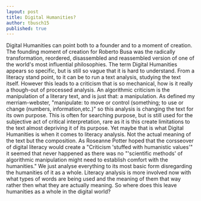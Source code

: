 ```yaml
---
layout: post
title: Digital Humanities?
author: tbusch15
published: true
---
```


Digital Humanities can point both to a founder and to a moment of creation. The founding moment of creation for Roberto Busa was the radically transformation, reordered, disassembled and reassembled version of one of the world's most influential philosophies. 
The term Digital Humanities appears so specific, but is still so vague that it is hard to understand. From a literacy stand point, to it can be to run a text analysis, studying the text itself. However this leads to a criticism that is so mechanical, how is it really a though-out of processed analysis. An algorithmic criticism is the manipulation of a literary text, and is just that: a manipulation. As defined my merriam-webster, "manipulate: to move or control (something; to use or change (numbers, information,etc.)" so this analysis is changing the text for its own purpose. This is often for searching purpose, but is still used for the subjective act of critical interpretation, rare as it is this create limitations to the text almost depriving it of its purpose. Yet maybe that is what Digital Humanities is when it comes to literacy analysis. Not the actual meaning of the text but the composition. As Roseanne Potter hoped that the corsseover of digital literacy would create a "Criticism 'stuffed with humanistic values'" it seemed that never happened as there was no "'scientific methods' of algorithmic manipulation might need to establish comfort with the humanities." We just analyse everything to its most basic form disregarding the humanities of it as a whole. Literacy analysis is more involved now with what types of words are being used and the meaning of them that way rather then what they are actually meaning. So where does this leave humanities as a whole in the digital world? 
